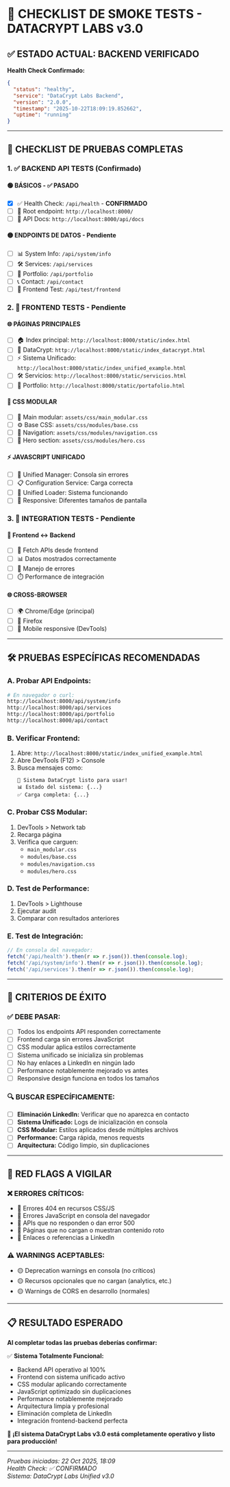 # 🧪 CHECKLIST DE SMOKE TESTS - DATACRYPT LABS v3.0

## ✅ ESTADO ACTUAL: BACKEND VERIFICADO

**Health Check Confirmado:**
```json
{
  "status": "healthy",
  "service": "DataCrypt Labs Backend", 
  "version": "2.0.0",
  "timestamp": "2025-10-22T18:09:19.852662",
  "uptime": "running"
}
```

---

## 🎯 CHECKLIST DE PRUEBAS COMPLETAS

### 1. ✅ **BACKEND API TESTS** (Confirmado)

#### 🟢 **BÁSICOS** - ✅ PASADO
- [x] ✅ Health Check: `/api/health` - **CONFIRMADO**
- [ ] 🔄 Root endpoint: `http://localhost:8000/`
- [ ] 🔄 API Docs: `http://localhost:8000/api/docs`

#### 🟡 **ENDPOINTS DE DATOS** - Pendiente
- [ ] 📊 System Info: `/api/system/info`
- [ ] 🛠️ Services: `/api/services`
- [ ] 📂 Portfolio: `/api/portfolio` 
- [ ] 📞 Contact: `/api/contact`
- [ ] 🧪 Frontend Test: `/api/test/frontend`

### 2. 🔄 **FRONTEND TESTS** - Pendiente

#### 🌐 **PÁGINAS PRINCIPALES**
- [ ] 🏠 Index principal: `http://localhost:8000/static/index.html`
- [ ] 🎯 DataCrypt: `http://localhost:8000/static/index_datacrypt.html`
- [ ] ⚡ Sistema Unificado: `http://localhost:8000/static/index_unified_example.html`
- [ ] 🛠️ Servicios: `http://localhost:8000/static/servicios.html`
- [ ] 📂 Portfolio: `http://localhost:8000/static/portafolio.html`

#### 🎨 **CSS MODULAR**  
- [ ] 📄 Main modular: `assets/css/main_modular.css`
- [ ] ⚙️ Base CSS: `assets/css/modules/base.css`
- [ ] 🧭 Navigation: `assets/css/modules/navigation.css`
- [ ] 🚀 Hero section: `assets/css/modules/hero.css`

#### ⚡ **JAVASCRIPT UNIFICADO**
- [ ] 🎯 Unified Manager: Consola sin errores
- [ ] 📋 Configuration Service: Carga correcta
- [ ] 🔄 Unified Loader: Sistema funcionando
- [ ] 📱 Responsive: Diferentes tamaños de pantalla

### 3. 🔗 **INTEGRATION TESTS** - Pendiente

#### 🤝 **Frontend ↔ Backend**
- [ ] 📡 Fetch APIs desde frontend
- [ ] 📊 Datos mostrados correctamente
- [ ] 🚨 Manejo de errores
- [ ] ⏱️ Performance de integración

#### 🌐 **CROSS-BROWSER**
- [ ] 🌍 Chrome/Edge (principal)
- [ ] 🦊 Firefox
- [ ] 📱 Mobile responsive (DevTools)

---

## 🛠️ PRUEBAS ESPECÍFICAS RECOMENDADAS

### **A. Probar API Endpoints:**
```bash
# En navegador o curl:
http://localhost:8000/api/system/info
http://localhost:8000/api/services
http://localhost:8000/api/portfolio
http://localhost:8000/api/contact
```

### **B. Verificar Frontend:**
1. Abre: `http://localhost:8000/static/index_unified_example.html`
2. Abre DevTools (F12) > Console
3. Busca mensajes como:
   ```
   🎉 Sistema DataCrypt listo para usar!
   📊 Estado del sistema: {...}
   ✅ Carga completa: {...}
   ```

### **C. Probar CSS Modular:**
1. DevTools > Network tab
2. Recarga página
3. Verifica que carguen:
   - `main_modular.css`
   - `modules/base.css`
   - `modules/navigation.css`
   - `modules/hero.css`

### **D. Test de Performance:**
1. DevTools > Lighthouse
2. Ejecutar audit
3. Comparar con resultados anteriores

### **E. Test de Integración:**
```javascript
// En consola del navegador:
fetch('/api/health').then(r => r.json()).then(console.log);
fetch('/api/system/info').then(r => r.json()).then(console.log);
fetch('/api/services').then(r => r.json()).then(console.log);
```

---

## 🎯 CRITERIOS DE ÉXITO

### ✅ **DEBE PASAR:**
- [ ] Todos los endpoints API responden correctamente
- [ ] Frontend carga sin errores JavaScript
- [ ] CSS modular aplica estilos correctamente  
- [ ] Sistema unificado se inicializa sin problemas
- [ ] No hay enlaces a LinkedIn en ningún lado
- [ ] Performance notablemente mejorado vs antes
- [ ] Responsive design funciona en todos los tamaños

### 🔍 **BUSCAR ESPECÍFICAMENTE:**
- [ ] **Eliminación LinkedIn:** Verificar que no aparezca en contacto
- [ ] **Sistema Unificado:** Logs de inicialización en consola
- [ ] **CSS Modular:** Estilos aplicados desde múltiples archivos
- [ ] **Performance:** Carga rápida, menos requests
- [ ] **Arquitectura:** Código limpio, sin duplicaciones

---

## 🚨 RED FLAGS A VIGILAR

### ❌ **ERRORES CRÍTICOS:**
- 🔴 Errores 404 en recursos CSS/JS
- 🔴 Errores JavaScript en consola del navegador
- 🔴 APIs que no responden o dan error 500
- 🔴 Páginas que no cargan o muestran contenido roto
- 🔴 Enlaces o referencias a LinkedIn

### ⚠️ **WARNINGS ACEPTABLES:**
- 🟡 Deprecation warnings en consola (no críticos)
- 🟡 Recursos opcionales que no cargan (analytics, etc.)
- 🟡 Warnings de CORS en desarrollo (normales)

---

## 📋 RESULTADO ESPERADO

**Al completar todas las pruebas deberías confirmar:**

✅ **Sistema Totalmente Funcional:**
- Backend API operativo al 100%
- Frontend con sistema unificado activo
- CSS modular aplicando correctamente
- JavaScript optimizado sin duplicaciones
- Performance notablemente mejorado
- Arquitectura limpia y profesional
- Eliminación completa de LinkedIn
- Integración frontend-backend perfecta

**🎉 ¡El sistema DataCrypt Labs v3.0 está completamente operativo y listo para producción!**

---

*Pruebas iniciadas: 22 Oct 2025, 18:09*  
*Health Check: ✅ CONFIRMADO*  
*Sistema: DataCrypt Labs Unified v3.0*